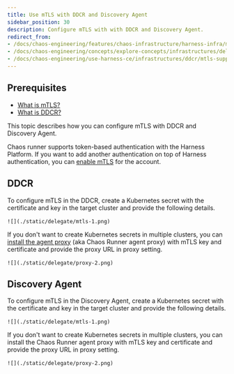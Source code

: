 ```yaml
---
title: Use mTLS with DDCR and Discovery Agent
sidebar_position: 30
description: Configure mTLS with with DDCR and Discovery Agent.
redirect_from:
- /docs/chaos-engineering/features/chaos-infrastructure/harness-infra/mtls-support
- /docs/chaos-engineering/concepts/explore-concepts/infrastructures/delegate/mtls-support
- /docs/chaos-engineering/use-harness-ce/infrastructures/ddcr/mtls-support
---
```


## Prerequisites

- [What is mTLS?](https://developer.harness.io/docs/platform/delegates/secure-delegates/delegate-mtls-support)
- [What is DDCR?](/docs/chaos-engineering/use-harness-ce/infrastructures/#what-is-ddcr)

This topic describes how you can configure mTLS with DDCR and Discovery Agent.

Chaos runner supports token-based authentication with the Harness Platform. If you want to add another authentication on top of Harness authentication, you can [enable mTLS](https://developer.harness.io/docs/platform/delegates/secure-delegates/delegate-mtls-support/) for the account.

## DDCR

To configure mTLS in the DDCR, create a Kubernetes secret with the certificate and key in the target cluster and provide the following details.

    ![](./static/delegate/mtls-1.png)

If you don't want to create Kubernetes secrets in multiple clusters, you can [install the agent proxy](/docs/chaos-engineering/use-harness-ce/infrastructures/types/ddcr/proxy-support#installation) (aka Chaos Runner agent proxy) with mTLS key and certificate and provide the proxy URL in proxy setting.

    ![](./static/delegate/proxy-2.png)


## Discovery Agent

To configure mTLS in the Discovery Agent, create a Kubernetes secret with the certificate and key in the target cluster and provide the following details.

    ![](./static/delegate/mtls-1.png)

If you don't want to create Kubernetes secrets in multiple clusters, you can install the Chaos Runner agent proxy with mTLS key and certificate and provide the proxy URL in proxy setting.

    ![](./static/delegate/proxy-2.png)


